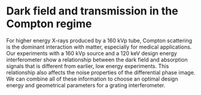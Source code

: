 # Dark field and transmission in the Compton regime

For higher energy X-rays produced by a 160 kVp tube, Compton scattering is
the dominant interaction with matter, especially for medical applications.
Our experiments with a 160 kVp source and a 120 keV design energy
interferometer show a relationship between the dark field and absorption
signals that is different from earlier, low energy experiments. This
relationship also affects the noise properties of the differential phase
image. We can combine all of these information to choose an optimal
design energy and geometrical parameters for a grating interferometer.
